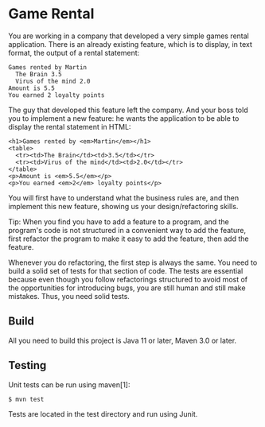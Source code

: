 # Game Rental

You are working in a company that developed a very simple games rental application.
There is an already existing feature, which is to display, in text format, the output of a rental statement:

```
Games rented by Martin
  The Brain 3.5
  Virus of the mind 2.0
Amount is 5.5
You earned 2 loyalty points
```

The guy that developed this feature left the company. And your boss told you to implement a new feature: he wants 
the application to be able to display the rental statement in HTML:

```
<h1>Games rented by <em>Martin</em></h1>
<table>
  <tr><td>The Brain</td><td>3.5</td></tr>
  <tr><td>Virus of the mind</td><td>2.0</td></tr>
</table>
<p>Amount is <em>5.5</em></p>
<p>You earned <em>2</em> loyalty points</p>
```

You will first have to understand what the business rules are, and then implement this new feature, showing us your design/refactoring skills.

Tip: When you find you have to add a feature to a program, and the program's code is not
structured in a convenient way to add the feature, first refactor the program to make it
easy to add the feature, then add the feature.

Whenever you do refactoring, the first step is always the same.
You need to build a solid set of tests for that section of code. The tests are essential because even
though you follow refactorings structured to avoid most of the opportunities for introducing bugs,
you are still human and still make mistakes. Thus, you need solid tests.

## Build

All you need to build this project is Java 11 or later, Maven 3.0 or later.

## Testing

Unit tests can be run using maven[1]:

    $ mvn test

Tests are located in the test directory and run using Junit.
